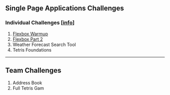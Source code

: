 ## Single Page Applications Challenges

### Individual Challenges [[info](SP_INDIVIDUAL_CHALLENGES.md)]

1. [Flexbox Warmup](i01.png)
2. [Flexbox Part 2](i02.png)
1. Weather Forecast Search Tool
1. Tetris Foundations

---

## Team Challenges

1. Address Book
1. Full Tetris Gam